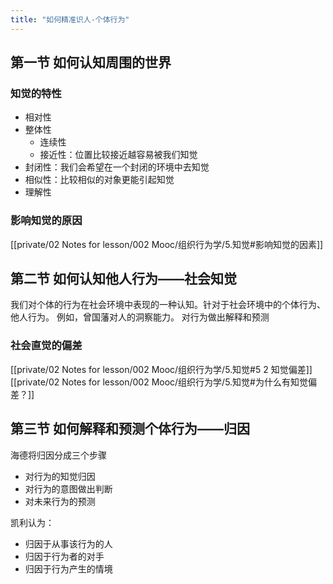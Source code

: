 ```yaml
---
title: "如何精准识人-个体行为"
---
```

## 第一节 如何认知周围的世界
### 知觉的特性
- 相对性
- 整体性
	- 连续性
	- 接近性：位置比较接近越容易被我们知觉
- 封闭性：我们会希望在一个封闭的环境中去知觉
- 相似性：比较相似的对象更能引起知觉
- 理解性
### 影响知觉的原因
[[private/02 Notes for lesson/002 Mooc/组织行为学/5.知觉#影响知觉的因素]]
	
## 第二节 如何认知他人行为——社会知觉
我们对个体的行为在社会环境中表现的一种认知。针对于社会环境中的个体行为、他人行为。
例如，曾国藩对人的洞察能力。
对行为做出解释和预测
### 社会直觉的偏差
[[private/02 Notes for lesson/002 Mooc/组织行为学/5.知觉#5 2 知觉偏差]]
[[private/02 Notes for lesson/002 Mooc/组织行为学/5.知觉#为什么有知觉偏差？]]

## 第三节 如何解释和预测个体行为——归因
海德将归因分成三个步骤
- 对行为的知觉归因
- 对行为的意图做出判断
- 对未来行为的预测

凯利认为：
- 归因于从事该行为的人
- 归因于行为者的对手
- 归因于行为产生的情境